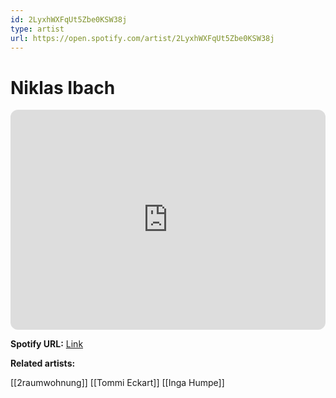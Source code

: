 ```yaml
---
id: 2LyxhWXFqUt5Zbe0KSW38j
type: artist
url: https://open.spotify.com/artist/2LyxhWXFqUt5Zbe0KSW38j
---
```

# Niklas Ibach

<iframe style="border-radius:12px" src="https://open.spotify.com/embed/artist/2LyxhWXFqUt5Zbe0KSW38j" width="100%" height="352" frameBorder="0" allowfullscreen="" allow="autoplay; clipboard-write; encrypted-media; fullscreen; picture-in-picture" loading="lazy"></iframe>

**Spotify URL:** [Link](https://open.spotify.com/artist/2LyxhWXFqUt5Zbe0KSW38j)

**Related artists:**

[[2raumwohnung]]
[[Tommi Eckart]]
[[Inga Humpe]]
